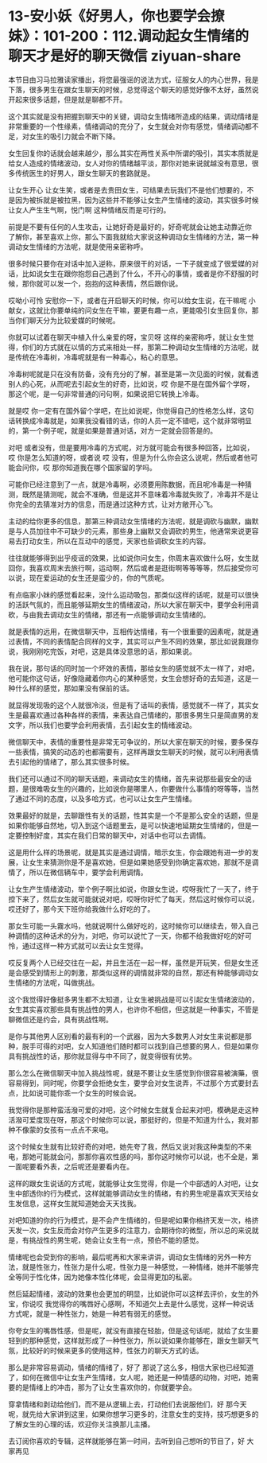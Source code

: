 # 13-安小妖《好男人，你也要学会撩妹》：101-200：112.调动起女生情绪的聊天才是好的聊天微信 ziyuan-share

本节目由习马拉雅读家播出，将您最强谣的说法方式，征服女人的内心世界，我是下落，很多男生在跟女生聊天的时候，总觉得这个聊天的感觉好像不太好，虽然说开起来很多话题，但是就是聊都不开。

这个其实就是没有把握到聊天中的关键，调动女生情绪所造成的结果，调动情绪是非常重要的一个性缘素，情绪调动的充分了，女生就会对你有感觉，情绪调动都不足，对女生的吸引力就会不断下降。

女生回复你的话就会越来越少，那么其实在两性关系中所谓的吸引，其实本质就是给女人造成的情绪波动，女人对你的情绪越平淡，那你对她来说就越没有意思，很多传统医生的好男人，跟女生聊天的套路就是。

让女生开心 让女生笑，或者是去贵田女生，可结果去玩我们不是他们想要的，不是因为被拆就是被拉黑，因为这些并不能够让女生产生情绪的波动，其实很多时候让女人产生生气啊，悦门啊 这种情绪反而是可行的。

前提是不要有任何的人生攻击，让她好奇是最好的，好奇呢就会让她主动靠近你 了解你，甚至喜欢上你，那么下面我就给大家说这种调动女生情绪的方法，第一种调动女生情绪的方法呢，就是使用亲密称呼。

很多时候只要你在对话中加入逆称，原来很干的对话，一下子就变成了很爱媒的对话，比如说女生在跟你抱怨自己遇到了什么，不开心的事情，或者是你不舒服的时候，那你就可以发一个，抱抱的这种表情，然后跟你说。

哎呦小可怜 安慰你一下，或者在开启聊天的时候，你可以给女生说，在干嘛呢 小献女，这就比你要单纯的问女生在干嘛，要更有趣一点，更能吸引女生回复你，那当你们聊天分为比较爱媒的时候呢。

你就可以试着在聊天中植入什么亲爱的呀，宝贝呀 这样的亲密称呼，就让女生觉得，你们的方式就在以情的方式来相处一样，那第二种调动女生情绪的方法呢，就是传统在冷毒树，冷毒呢就是有一种毒心，粘心的意思。

冷毒树呢就是只在没有防备，没有充分的了解，甚至是第一次见面的时候，就看透别人的心死，从而呢去引起女生的好奇，比如说，哎 你是不是在国外留个学呀，那这个呢，是一句非常普通的问句啊，如果说把它转换上冷毒。

就是哎 你一定有在国外留个学吧，在比如说呢，你觉得自己的性格怎么样，这句话转换成冷毒就是，如果我没看错的话，你的人员一定不错吧，这个就非常明显的，第一个例子呢，就是如果是普通对话，对方一定就会回答是的。

对吧 或者没有，但是要用冷毒的方式呢，对方就可能会有很多种回答，比如说，哎 你是怎么知道的呀，或者说 哎 没有，但是为什么你会这么说呢，然后或者他可能会问你，哎 那你知道我在哪个国家留的学吗。

可能你已经注意到了一点，就是冷毒啊，必须要用陈数据，而且呢冷毒是一种猜测，既然是猜测呢，就会不准确，但是这并不意味着冷毒就失败了，冷毒并不是让你完全的去猜准对方的信息，而是通过这种方式，让对方敞开心飞。

主动的给你更多的信息，那第三种调动女生情绪的方法呢，就是调砍与幽默，幽默是与人员加往中不可缺少的元素，那些身上幽默又会调砍的男生，他通常来说更容易去打动女生，所以在互动中的感觉，天家也些调砍女生的内容。

往往就能够得到出乎疫谣的效果，比如说你问女生，你周末喜欢做什么呀，女生就回你，我喜欢周末去旅行啊，运动啊，然后或者是逛街啊等等等等，然后接受你可以说，现在爱运动的女生还是蛮少的，你的气质呢。

有点临家小妹的感觉看起来，没什么运动吸包，那类似这样的话呢，就是可以很快的活跃气氛的，而且能够延期女生的情绪波动，所以大家在聊天中，要学会利用调砍，与由我去调动女生的情绪，那还有一点能够调动女生情绪的。

就是表情的远用，在微信聊天中，互相传达情绪，有一个很重要的因素呢，就是通过表情，不同的表情配合同样的文字，其实可以产生不同的效果，那比如说我跟你说，我刚刚吃完饭，对吧，这是具体没意思的话，那如果说。

我在说，那句话的同时加一个坏效的表情，那给女生的感觉就不太一样了，对吧，他可能你这句话，好像隐藏着你内心的某种感觉，女生会想好奇的去知道，这是一种什么样的感觉，那如果没有保前的话。

就显得发现吸的这个人就很冷淡，但是有了话叫的表情，感觉就不一样了，其实女生是最喜欢通过各种各样的表情，来表达自己情绪的，那很多男生只是简直男的发文字，所以我们也要学会利用表情，去引起女生的情绪波动。

微信聊天中，表情的重要性是非常无可争议的，所以大家在聊天的时候，要多保存一些表情，搞笑的动态的也都需要有，这样再跟女生聊天的时候，就可以利用表情去引起他的情绪了，那么其实很多时候。

我们还可以通过不同的聊天话题，来调动女生的情绪，首先来说那些最安全的话题，是很难吸女生的兴趣的，比如说你是哪里人，你要做什么事情的呀等等，当然了通过不同的态度，以及多哈方式，也可以让女生产生情绪。

效果最好的就是，去聊跟性有关的话题，性其实是一个不是那么安全的话题，但是如果你能够自然地，切入到这个话题里去，是可以快速地延期女生情绪的，但是一定要控制好度，其实在我们日常的聊天中，对话中也可以去调情。

这是用什么样的场景呢，就是其实是通过调情，暗示女生，你会跟她有进一步的发展，让女生来猜测你是不是喜欢她，但是如果她感受到你确定喜欢她，那就不是调情了，所以在微信辆车中，要学会利用调情。

让女生产生情绪波动，举个例子啊比如说，你跟女生说，哎呀我忙了一天了，终于控下来了，然后女生就可能就说对吧，哎呀你好忙了每天，然后这时候你可以说，哎还好了，那今天下班你给我做什么好吃的了。

那女生可能一头霧水吗，他就说啊什么做好吃的，这时候你可以继续去，带入自己种调情的这种话术的分为，对吧，你可以说忙了一天，你都不给我做好吃的好可怜，通过这样一种方式就可以去让女生觉得。

哎反复两个人已经交往在一起，并且生活在一起一样，虽然是开玩笑，但是女生还是会感受到情形上的刺激，那类似这样的调情就非常的自然，那还有种能够调动女生情绪的方法呢，叫做挑战。

这个我觉得好像挺多男生都不太知道，让女生被挑战是可以引起女生情绪波动的，女生其实喜欢那些具有挑战性的男人，也许你不相信，但这就是一种事实，不管是聊微信还是约会，具有挑战性啊。

是你与其他男人区别看的最有利的一个武器，因为大多数男人对女生来说都是那种，脱手可得的对吧，女人知道他们随时都可以找到自己想要的男人，但是如果你具有挑战性的话，那你就显得与中不同了，就变得很有优势。

那么怎么在微信聊天中加入挑战性呢，就是不要让女生感觉到你很容易被演藥，很容易得到，同时呢，你要学会拒绝女生，要学会对女生说弄，不过那个方式要封去点，比如说可能你乖一个女生的时候会说。

我觉得你是那种蛮活潑可爱的对吧，这个时候女生就复合起来对吧，模确是走这种活潑可爱度现在呀，那这个时候你可以说，那挺好的，但是不知道为什么，我对那种不像蒙的女孩有一点点不来电。

这个时候女生就有比较好奇的对吧，她先夸了我，然后又说对我这种类型的不来电，那她可能就会问，那那你喜欢性感的吗，那你这时候你可以说，也不全是，第一面呢要看外表，之后呢还是要看内在。

这样的跟女生说话的方式呢，就能够让女生觉得，你是一个中部透的人对吧，让女生中部透你的行为模式，这样就能够调动女生的情绪，有的男生呢是喜欢天天给女生发信息，这样女生就知道她会天天找我。

对吧知道的你的行为模式，是不会产生情绪的，但是呢如果你格挤天发一次，格挤天发一次，女生反而会对你产生更多的注意力，会期待你的微型，所以总的来说就是，有挑战性的男生呢，她会让女生有一点，预伯不能的感觉。

情绪呢也会受到你的影响，最后呢再和大家来讲讲，调动女生情绪的另外一种方法，就是性张力，性张力是什么呢，性张力是一种感觉，一种情绪，她并不能够完全等同于性化体，因为她像本性化体呢，会显得更加的私密。

然后延起情绪，波动的效果也会更加的明显，比如说你可以这样去评价，女生的外宝，你说哎 我觉得你的嘴唇好心感啊，不知道欠上去是什么感觉，这样一种说话方式呢，就是一种性张力，她是一种若有弱无的感觉。

你夸女生的嘴唇性感，但是呢，就没有直接在轻胎，但是这句话呢，就给了女生要轻到的那种感觉，这样就形成了一种性张力，所以说如果你能够在，跟女生聊天气氛，比较好的时候来更多的使用这种，性张力的聊天方式的话。

那么是非常容易调动，情绪的情绪了，好了 那说了这么多，相信大家也已经知道了，如何在微信中让女生产生情绪，女人呢，她还是一种情感的动物，对吧，她需要的是情绪上的冲击，那为了让女生喜欢你的，你就要学会。

穿拿情绪和剥动给他们，而不是从逻辑上去，打动他们去说服他们，好 那今天呢，就先给大家讲到这里，如果你想学习更多的，注意女生的支持，技巧想更多的了解女生的心理的话，欢迎你关注换那儿主播。

去订阅你喜欢的专辑，这样就能够在第一时间，去听到自己想听的节目了，好 大家再见